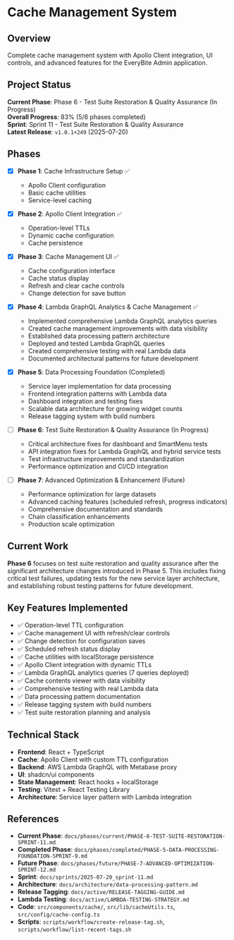 # Cache Management System

## Overview

Complete cache management system with Apollo Client integration, UI controls, and advanced features for the EveryBite Admin application.

## Project Status

**Current Phase**: Phase 6 - Test Suite Restoration & Quality Assurance (In Progress)  
**Overall Progress**: 83% (5/6 phases completed)  
**Sprint**: Sprint 11 - Test Suite Restoration & Quality Assurance  
**Latest Release**: `v1.0.1+249` (2025-07-20)

## Phases

- [x] **Phase 1**: Cache Infrastructure Setup ✅
  - Apollo Client configuration
  - Basic cache utilities
  - Service-level caching

- [x] **Phase 2**: Apollo Client Integration ✅
  - Operation-level TTLs
  - Dynamic cache configuration
  - Cache persistence

- [x] **Phase 3**: Cache Management UI ✅
  - Cache configuration interface
  - Cache status display
  - Refresh and clear cache controls
  - Change detection for save button

- [x] **Phase 4**: Lambda GraphQL Analytics & Cache Management ✅
  - Implemented comprehensive Lambda GraphQL analytics queries
  - Created cache management improvements with data visibility
  - Established data processing pattern architecture
  - Deployed and tested Lambda GraphQL queries
  - Created comprehensive testing with real Lambda data
  - Documented architectural patterns for future development

- [x] **Phase 5**: Data Processing Foundation (Completed)
  - Service layer implementation for data processing
  - Frontend integration patterns with Lambda data
  - Dashboard integration and testing fixes
  - Scalable data architecture for growing widget counts
  - Release tagging system with build numbers

- [ ] **Phase 6**: Test Suite Restoration & Quality Assurance (In Progress)
  - Critical architecture fixes for dashboard and SmartMenu tests
  - API integration fixes for Lambda GraphQL and hybrid service tests
  - Test infrastructure improvements and standardization
  - Performance optimization and CI/CD integration

- [ ] **Phase 7**: Advanced Optimization & Enhancement (Future)
  - Performance optimization for large datasets
  - Advanced caching features (scheduled refresh, progress indicators)
  - Comprehensive documentation and standards
  - Chain classification enhancements
  - Production scale optimization

## Current Work

**Phase 6** focuses on test suite restoration and quality assurance after the significant architecture changes introduced in Phase 5. This includes fixing critical test failures, updating tests for the new service layer architecture, and establishing robust testing patterns for future development.

## Key Features Implemented

- ✅ Operation-level TTL configuration
- ✅ Cache management UI with refresh/clear controls
- ✅ Change detection for configuration saves
- ✅ Scheduled refresh status display
- ✅ Cache utilities with localStorage persistence
- ✅ Apollo Client integration with dynamic TTLs
- ✅ Lambda GraphQL analytics queries (7 queries deployed)
- ✅ Cache contents viewer with data visibility
- ✅ Comprehensive testing with real Lambda data
- ✅ Data processing pattern documentation
- ✅ Release tagging system with build numbers
- ✅ Test suite restoration planning and analysis

## Technical Stack

- **Frontend**: React + TypeScript
- **Cache**: Apollo Client with custom TTL configuration
- **Backend**: AWS Lambda GraphQL with Metabase proxy
- **UI**: shadcn/ui components
- **State Management**: React hooks + localStorage
- **Testing**: Vitest + React Testing Library
- **Architecture**: Service layer pattern with Lambda integration

## References

- **Current Phase**: `docs/phases/current/PHASE-6-TEST-SUITE-RESTORATION-SPRINT-11.md`
- **Completed Phase**: `docs/phases/completed/PHASE-5-DATA-PROCESSING-FOUNDATION-SPRINT-9.md`
- **Future Phase**: `docs/phases/future/PHASE-7-ADVANCED-OPTIMIZATION-SPRINT-12.md`
- **Sprint**: `docs/sprints/2025-07-20_sprint-11.md`
- **Architecture**: `docs/architecture/data-processing-pattern.md`
- **Release Tagging**: `docs/active/RELEASE-TAGGING-GUIDE.md`
- **Lambda Testing**: `docs/active/LAMBDA-TESTING-STRATEGY.md`
- **Code**: `src/components/cache/`, `src/lib/cacheUtils.ts`, `src/config/cache-config.ts`
- **Scripts**: `scripts/workflow/create-release-tag.sh`, `scripts/workflow/list-recent-tags.sh`
